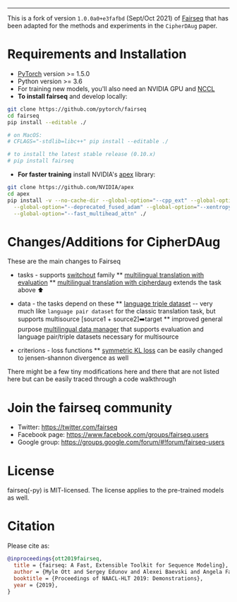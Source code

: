 <!-- <p align="center">
  <img src="docs/fairseq_logo.png" width="150">
  <br />
  <br />
  <a href="https://github.com/pytorch/fairseq/blob/master/LICENSE"><img alt="MIT License" src="https://img.shields.io/badge/license-MIT-blue.svg" /></a>
  <a href="https://github.com/pytorch/fairseq/releases"><img alt="Latest Release" src="https://img.shields.io/github/release/pytorch/fairseq.svg" /></a>
  <a href="https://github.com/pytorch/fairseq/actions?query=workflow:build"><img alt="Build Status" src="https://github.com/pytorch/fairseq/workflows/build/badge.svg" /></a>
  <a href="https://fairseq.readthedocs.io/en/latest/?badge=latest"><img alt="Documentation Status" src="https://readthedocs.org/projects/fairseq/badge/?version=latest" /></a>
</p> -->

--------------------------------------------------------------------------------

<!-- Fairseq(-py) is a sequence modeling toolkit that allows researchers and
developers to train custom models for translation, summarization, language
modeling and other text generation tasks. -->

This is a fork of version `1.0.0a0+e3fafbd` (Sept/Oct 2021) of [Fairseq](https://github.com/pytorch/fairseq) that has been adapted for the methods and experiments in the `CipherDAug` paper.

# Requirements and Installation

* [PyTorch](http://pytorch.org/) version >= 1.5.0
* Python version >= 3.6
* For training new models, you'll also need an NVIDIA GPU and [NCCL](https://github.com/NVIDIA/nccl)
* **To install fairseq** and develop locally:

``` bash
git clone https://github.com/pytorch/fairseq
cd fairseq
pip install --editable ./

# on MacOS:
# CFLAGS="-stdlib=libc++" pip install --editable ./

# to install the latest stable release (0.10.x)
# pip install fairseq
```

* **For faster training** install NVIDIA's [apex](https://github.com/NVIDIA/apex) library:

``` bash
git clone https://github.com/NVIDIA/apex
cd apex
pip install -v --no-cache-dir --global-option="--cpp_ext" --global-option="--cuda_ext" \
  --global-option="--deprecated_fused_adam" --global-option="--xentropy" \
  --global-option="--fast_multihead_attn" ./
```

# Changes/Additions for CipherDAug

These are the main changes to Fairseq

* tasks - supports [switchout](fairseq/data/switchout.py) family
** [multilingual translation with evaluation](fairseq/tasks/translation_multi_simple_epoch_eval.py)
** [multilingual translation with cipherdaug](fairseq/tasks/translation_multi_simple_epoch_cipher.py) extends the task above :arrow_up:

* data - the tasks depend on these
** [language triple dataset](fairseq/data/language_triple_dataset.py) -- very much like `language pair dataset` for the classic translation task, but supports multisource [source1 + source2]:arrow_right:target
** improved general purpose [multilingual data manager](fairseq/data/multilingual/multilingual_data_manager_w_eval.py) that supports evaluation and language pair/triple datasets necessary for multisource

* criterions - loss functions
** [symmetric KL loss](fairseq/criterions/label_smoothed_cross_entropy_js.py) can be easily changed to jensen-shannon divergence as well

There might be a few tiny modifications here and there that are not listed here but can be easily traced through a code walkthrough

# Join the fairseq community

* Twitter: https://twitter.com/fairseq
* Facebook page: https://www.facebook.com/groups/fairseq.users
* Google group: https://groups.google.com/forum/#!forum/fairseq-users

# License

fairseq(-py) is MIT-licensed.
The license applies to the pre-trained models as well.

# Citation

Please cite as:

``` bibtex
@inproceedings{ott2019fairseq,
  title = {fairseq: A Fast, Extensible Toolkit for Sequence Modeling},
  author = {Myle Ott and Sergey Edunov and Alexei Baevski and Angela Fan and Sam Gross and Nathan Ng and David Grangier and Michael Auli},
  booktitle = {Proceedings of NAACL-HLT 2019: Demonstrations},
  year = {2019},
}
```
